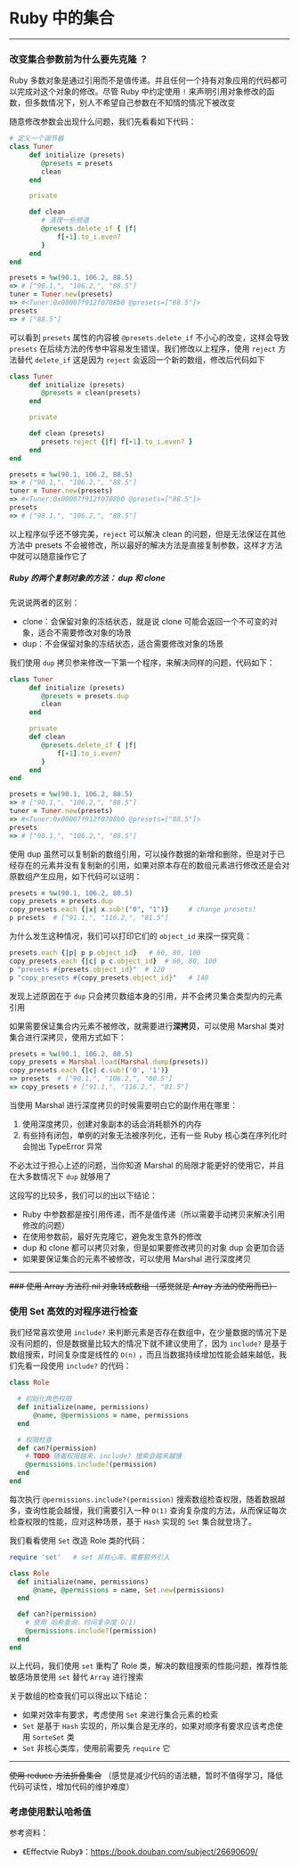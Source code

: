 # Ruby 中的集合
---
### 改变集合参数前为什么要先克隆 ？
Ruby 多数对象是通过引用而不是值传递。并且任何一个持有对象应用的代码都可以完成对这个对象的修改。尽管 Ruby 中约定使用 `!` 来声明引用对象修改的函数，但多数情况下，别人不希望自己参数在不知情的情况下被改变

随意修改参数会出现什么问题，我们先看看如下代码：
```ruby
# 定义一个调节器
class Tuner
     def initialize (presets)
        @presets = presets
        clean
     end

     private 

     def clean 
        # 清理一些频道
        @presets.delete_if { |f|
            f[-1].to_i.even?
        }
     end
end

presets = %w(90.1, 106.2, 88.5)
=> # ["90.1,", "106.2,", "88.5"]
tuner = Tuner.new(presets)
=> #<Tuner:0x00007f912f0708b0 @presets=["88.5"]>
presets
=> # ["88.5"]
```
可以看到 `presets` 属性的内容被 `@presets.delete_if` 不小心的改变，这样会导致 `presets` 在后续方法的传参中容易发生错误，我们修改以上程序，使用 `reject` 方法替代 `delete_if` 这是因为 `reject` 会返回一个新的数组，修改后代码如下
```ruby
class Tuner
     def initialize (presets)
        @presets = clean(presets)
     end

     private 

     def clean (presets)
        presets.reject {|f| f[-1].to_i.even? }
     end
end

presets = %w(90.1, 106.2, 88.5)
=> # ["90.1,", "106.2,", "88.5"]
tuner = Tuner.new(presets)
=> #<Tuner:0x00007f912f0708b0 @presets=["88.5"]>
presets
=> # ["90.1,", "106.2,", "88.5"]
```
以上程序似乎还不够完美，`reject` 可以解决 clean 的问题，但是无法保证在其他方法中 presets 不会被修改，所以最好的解决方法是直接复制参数，这样才方法中就可以随意操作它了

##### Ruby 的两个复制对象的方法： dup 和 clone
先说说两者的区别：
* clone：会保留对象的冻结状态，就是说 clone 可能会返回一个不可变的对象，适合不需要修改对象的场景
* dup：不会保留对象的冻结状态，适合需要修改对象的场景

我们使用 `dup` 拷贝参来修改一下第一个程序，来解决同样的问题，代码如下：
```ruby
class Tuner
     def initialize (presets)
        @presets = presets.dup
        clean
     end

     private 
     def clean
        @presets.delete_if { |f|
            f[-1].to_i.even?
        }
     end
end

presets = %w(90.1, 106.2, 88.5)
=> # ["90.1,", "106.2,", "88.5"]
tuner = Tuner.new(presets)
=> #<Tuner:0x00007f912f0708b0 @presets=["88.5"]>
presets
=> # ["90.1,", "106.2,", "88.5"]
```
使用 dup 虽然可以复制新的数组引用，可以操作数据的新增和删除，但是对于已经存在的元素并没有复制新的引用，如果对原本存在的数组元素进行修改还是会对原数组产生应用，如下代码可以证明：
```ruby
presets = %w(90.1, 106.2, 80.5)
copy_presets = presets.dup
copy_presets.each {|x| x.sub!("0", "1")}     # change presets!
p presets  # ["91.1,", "116.2,", "81.5"]
```
为什么发生这种情况，我们可以打印它们的 `object_id` 来探一探究竟：
```ruby
presets.each {|p| p p.object_id}   # 60, 80, 100
copy_presets.each {|c| p c.object_id}  # 60, 80, 100
p "presets #{presets.object_id}"  # 120
p "copy_presets #{copy_presets.object_id}"   # 140
```
发现上述原因在于 `dup` 只会拷贝数组本身的引用，并不会拷贝集合类型内的元素引用

如果需要保证集合内元素不被修改，就需要进行**深拷贝**，可以使用 Marshal 类对集合进行深拷贝，使用方式如下：
```ruby
presets = %w(90.1, 106.2, 80.5)
copy_presets = Marshal.load(Marshal.dump(presets))
copy_presets.each {|c| c.sub!('0', '1')}
=> presets  # ["90.1,", "106.2,", "80.5"]
=> copy_presets # ["91.1,", "116.2,", "81.5"]
```
当使用 Marshal 进行深度拷贝的时候需要明白它的副作用在哪里：
1. 使用深度拷贝，创建对象副本的话会消耗额外的内存
2. 有些持有闭包，单例的对象无法被序列化，还有一些 Ruby 核心类在序列化时会抛出 TypeError 异常

不必太过于担心上述的问题，当你知道 Marshal 的局限才能更好的使用它，并且在大多数情况下 `dup` 就够用了

这段写的比较多，我们可以的出以下结论：
* Ruby 中参数都是按引用传递，而不是值传递（所以需要手动拷贝来解决引用修改的问题）
* 在使用参数前，最好先克隆它，避免发生意外的修改
* dup 和 clone 都可以拷贝对象，但是如果要修改拷贝的对象 dup 会更加合适
* 如果要保证集合的元素不被修改，可以使用 Marshal 进行深度拷贝


---
~~### 使用 Array 方法将 nil 对象转成数组 （感觉就是 Array 方法的使用而已）~~

### 使用 Set 高效的对程序进行检查

我们经常喜欢使用 `include?` 来判断元素是否存在数组中，在少量数据的情况下是没有问题的，但是数据量比较大的情况下就不建议使用了，因为 `include?` 是基于数组搜索，时间复杂度是线性的  `O(n)` ，而且当数据持续增加性能会越来越低，我们先看一段使用 `include?` 的代码：
```ruby
class Role

  # 初始化角色权限
  def initialize(name, permissions)
      @name, @permissions = name, permissions
  end

  # 权限检查
  def can?(permission)
    # TODO 随着权限越来，include? 搜索会越来越慢
    @permissions.include?(permission)
  end
end
```
每次执行 `@permissions.include?(permission)` 搜索数组检查权限，随着数据越多，查询性能会越慢，我们需要引入一种 `O(1)` 查询复杂度的方法，从而保证每次检查权限的性能，应对这种场景，基于 `Hash` 实现的 `Set` 集合就登场了。

我们看看使用 `Set` 改造 Role 类的代码：
```ruby
require 'set'   # set 非核心库，需要额外引入

class Role
  def initialize(name, permissions)
      @name, @permissions = name, Set.new(permissions)
  end

  def can?(permission)
    # 使用 哈希查询，时间复杂度 O(1)
    @permissions.include?(permission)
  end
end
```

以上代码，我们使用 `set` 重构了 Role 类，解决的数组搜索的性能问题，推荐性能敏感场景使用 `set` 替代 `Array` 进行搜索

关于数组的检查我们可以得出以下结论：
* 如果对效率有要求，考虑使用 `Set` 来进行集合元素的检索
* `Set` 是基于 `Hash` 实现的，所以集合是无序的，如果对顺序有要求应该考虑使用 `SorteSet` 类
* `Set` 非核心类库，使用前需要先 `require` 它

---

~~使用 reduce 方法折叠集合~~ （感觉是减少代码的语法糖，暂时不值得学习，降低代码可读性，增加代码的维护难度）

### 考虑使用默认哈希值



参考资料：
* 《Effectvie Ruby》：https://book.douban.com/subject/26690609/